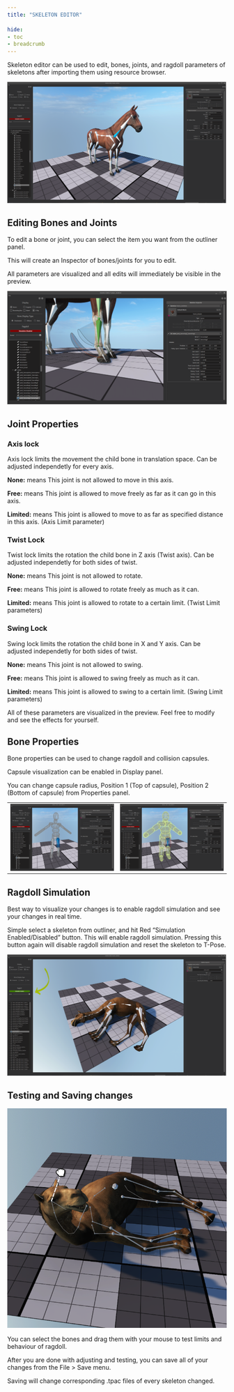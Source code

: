 ```yaml
---
title: "SKELETON EDITOR"

hide:
- toc
- breadcrumb
---
```


Skeleton editor can be used to edit, bones, joints, and ragdoll parameters of skeletons after importing them using resource browser.

![main_window](main_window.png)

## Editing Bones and Joints

To edit a bone or joint, you can select the item you want from the outliner panel.

This will create an Inspector of bones/joints for you to edit.

All parameters are visualized and all edits will immediately be visible in the preview.

![joint_limit](joint_limits.png)

## Joint Properties

### Axis lock

Axis lock limits the movement the child bone in translation space. Can be adjusted independetly for every axis.

**None:** means This joint is not allowed to move in this axis.

**Free:** means This joint is allowed to move freely as far as it can go in this axis.

**Limited:** means This joint is allowed to move to as far as specified distance in this axis. (Axis Limit parameter)

### Twist Lock

Twist lock limits the rotation the child bone in Z axis (Twist axis). Can be adjusted independetly for both sides of twist.

**None:** means This joint is not allowed to rotate.

**Free:** means This joint is allowed to rotate freely as much as it can.

**Limited:** means This joint is allowed to rotate to a certain limit. (Twist Limit parameters)

### Swing Lock

Swing lock limits the rotation the child bone in X and Y axis. Can be adjusted independetly for both sides of twist.

**None:** means This joint is not allowed to swing.

**Free:** means This joint is allowed to swing freely as much as it can.

**Limited:** means This joint is allowed to swing to a certain limit. (Swing Limit parameters)

All of these parameters are visualized in the preview. Feel free to modify and see the effects for yourself.

## Bone Properties

Bone properties can be used to change ragdoll and collision capsules.

Capsule visualization can be enabled in Display panel.

You can change capsule radius, Position 1 (Top of capsule), Position 2 (Bottom of capsule) from Properties panel.

|                                 |                                     |
| ------------------------------- | ----------------------------------- |
| ![ragdoll](ragdoll_capsule.png) | ![collision](collision_capsule.png) |

## Ragdoll Simulation

Best way to visualize your changes is to enable ragdoll simulation and see your changes in real time.

Simple select a skeleton from outliner, and hit Red “Simulation Enabled/Disabled” button. This will enable ragdoll simulation. Pressing this button again will disable ragdoll simulation and reset the skeleton to T-Pose.

![ragdoll_enabled](ragdoll_enabled.png)

## Testing and Saving changes

![ragdoll_drag](ragdoll_drag.png)

You can select the bones and drag them with your mouse to test limits and behaviour of ragdoll.

After you are done with adjusting and testing, you can save all of your changes from the File > Save menu.

Saving will change corresponding .tpac files of every skeleton changed.


